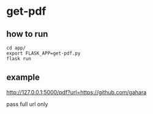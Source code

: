 # get-pdf

## how to run
```
cd app/
export FLASK_APP=get-pdf.py
flask run
```

## example
http://127.0.0.1:5000/pdf?url=https://github.com/gahara

pass full url only
